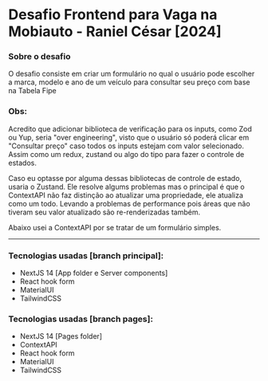 # Desafio Frontend para Vaga na Mobiauto - Raniel César [2024]

### Sobre o desafio
O desafio consiste em criar um formulário no qual o usuário pode escolher a marca, modelo e ano de um veículo para consultar seu preço com base na Tabela Fipe

### Obs:
Acredito que adicionar biblioteca de verificação para os inputs, como Zod ou Yup, seria "over engineering",
visto que o usuário só poderá clicar em "Consultar preço" caso todos os inputs estejam com valor selecionado.
Assim como um redux, zustand ou algo do tipo para fazer o controle de estados.

Caso eu optasse por alguma dessas bibliotecas de controle de estado, usaria o Zustand.
Ele resolve algums problemas mas o principal é que o ContextAPI não faz distinção ao atualizar uma propriedade,
ele atualiza como um todo. Levando a problemas de performance pois áreas que não tiveram seu valor atualizado
são re-renderizadas também.

Abaixo usei a ContextAPI por se tratar de um formulário simples.

---

### Tecnologias usadas [branch principal]:
- NextJS 14 [App folder e Server components]
- React hook form
- MaterialUI
- TailwindCSS

### Tecnologias usadas [branch pages]:
- NextJS 14 [Pages folder]
- ContextAPI
- React hook form
- MaterialUI
- TailwindCSS
